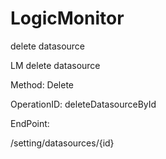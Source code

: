 #     LogicMonitor


delete datasource

LM delete datasource

Method: Delete

OperationID: deleteDatasourceById

EndPoint:

/setting/datasources/{id}
